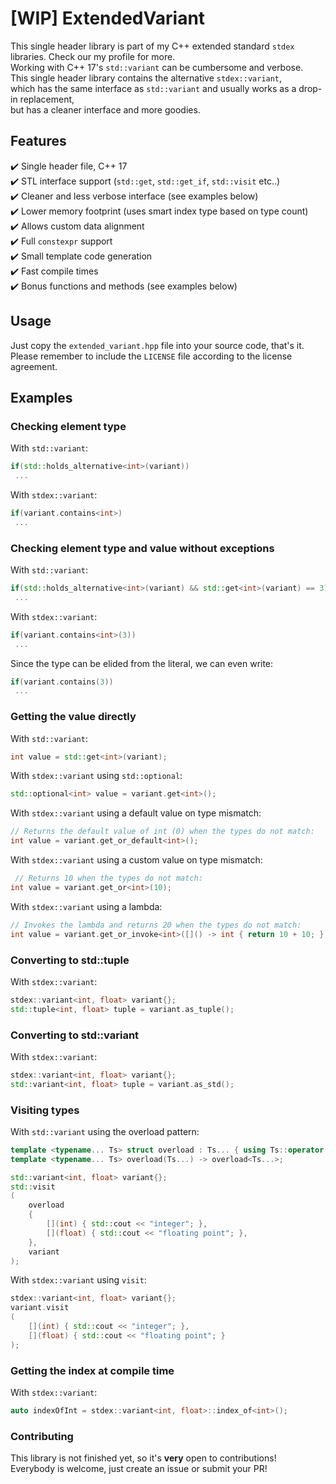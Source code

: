 # [WIP] ExtendedVariant
This single header library is part of my C++ extended standard ```stdex``` libraries. Check our my profile for more.<br>
Working with C++ 17's ```std::variant``` can be cumbersome and verbose.<br>
This single header library contains the alternative ```stdex::variant```,<br>
which has the same interface as ```std::variant``` and usually works as a drop-in replacement,<br>
but has a cleaner interface and more goodies.<br>

<h2> Features </h2>

:heavy_check_mark: Single header file, C++ 17<br>
:heavy_check_mark: STL interface support (```std::get```, ```std::get_if```, ```std::visit``` etc..)<br>
:heavy_check_mark: Cleaner and less verbose interface (see examples below)<br>
:heavy_check_mark: Lower memory footprint (uses smart index type based on type count)<br>
:heavy_check_mark: Allows custom data alignment<br>
:heavy_check_mark: Full ```constexpr``` support<br>
:heavy_check_mark: Small template code generation<br>
:heavy_check_mark: Fast compile times<br>
:heavy_check_mark: Bonus functions and methods (see examples below)<br>

<h2> Usage </h2>

Just copy the ```extended_variant.hpp``` file into your source code, that's it.<br>
Please remember to include the ```LICENSE``` file according to the license agreement.<br>

<h2> Examples </h2>

<h3> Checking element type </h3>

With ```std::variant```:<br>
```cpp
if(std::holds_alternative<int>(variant))
 ...
```
 
With ```stdex::variant```:
```cpp
if(variant.contains<int>)
 ...
```

<h3> Checking element type and value without exceptions </h3>

With ```std::variant```:<br>
```cpp
if(std::holds_alternative<int>(variant) && std::get<int>(variant) == 3)
 ...
```
 
With ```stdex::variant```:
```cpp
if(variant.contains<int>(3))
 ...
```
Since the type can be elided from the literal, we can even write:
```cpp
if(variant.contains(3))
 ...
```

<h3> Getting the value directly </h3>

With ```std::variant```:<br>
```cpp
int value = std::get<int>(variant);
```
 
With ```stdex::variant``` using ```std::optional```:
```cpp
std::optional<int> value = variant.get<int>();
```

With ```stdex::variant``` using a default value on type mismatch:
```cpp
// Returns the default value of int (0) when the types do not match:
int value = variant.get_or_default<int>();
```

With ```stdex::variant``` using a custom value on type mismatch:
```cpp
 // Returns 10 when the types do not match:
int value = variant.get_or<int>(10);
```

With ```stdex::variant``` using a lambda:
```cpp
// Invokes the lambda and returns 20 when the types do not match:
int value = variant.get_or_invoke<int>([]() -> int { return 10 + 10; });
```

<h3> Converting to std::tuple </h3>

With ```stdex::variant```:<br>
```cpp
stdex::variant<int, float> variant{};
std::tuple<int, float> tuple = variant.as_tuple();
```

<h3> Converting to std::variant </h3>

With ```stdex::variant```:<br>
```cpp
stdex::variant<int, float> variant{};
std::variant<int, float> tuple = variant.as_std();
```

<h3> Visiting types </h3>

With ```std::variant``` using the overload pattern:<br>
```cpp
template <typename... Ts> struct overload : Ts... { using Ts::operator()...; };
template <typename... Ts> overload(Ts...) -> overload<Ts...>;

std::variant<int, float> variant{};
std::visit
(
	overload
	{
		[](int) { std::cout << "integer"; },
		[](float) { std::cout << "floating point"; },
	}, 
	variant
);
```
 
With ```stdex::variant``` using ```visit```:<br>
```cpp
stdex::variant<int, float> variant{};
variant.visit
(
	[](int) { std::cout << "integer"; },
	[](float) { std::cout << "floating point"; }
);
```

<h3> Getting the index at compile time </h3>

With ```stdex::variant```:<br>
```cpp
auto indexOfInt = stdex::variant<int, float>::index_of<int>();
```

<h3> Contributing </h3>

This library is not finished yet,
so it's **very** open to contributions!<br>
Everybody is welcome, just create an issue or submit your PR!<br>
